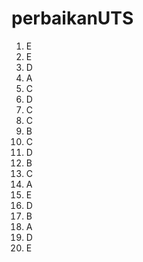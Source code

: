 # perbaikanUTS
1. E <rb>
2. E <rb>
3. D <rb>
4. A <rb>
5. C <rb>
6. D <rb>
7. C <rb>
8. C <rb>
9. B <rb>
10. C <rb>
11. D <rb>
12. B <rb>
13. C <rb>
14. A <rb>
15. E <rb>
16. D <rb>
17. B <rb>
18. A <rb>
19. D <rb>
20. E <rb>
